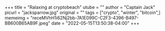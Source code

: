+++
title = "Ralaxing at cryptobeach"
utube = ""
author = "Captain Jack"
picurl = "jacksparrow.jpg"
original = ""
tags = ["crypto", "winter", "bitcoin",]
memeimg = "receMVhH1i62Nj2bb-7A1E099C-C2F3-4396-B497-BB600B65AB9F.jpeg"
date = "2022-05-15T13:50:38-04:00"
+++
